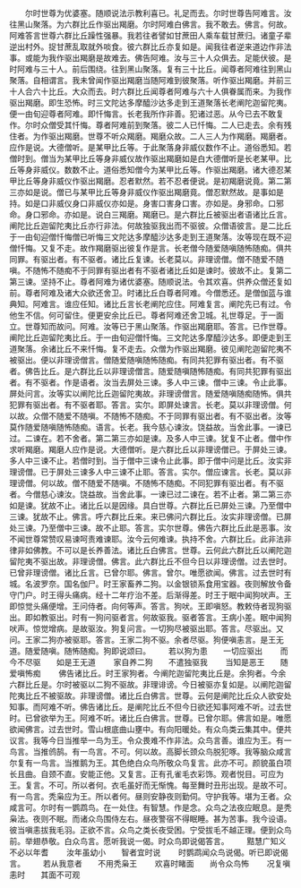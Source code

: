 <!-- { "loadSidebar": true } -->
　　尔时世尊为优婆塞。随顺说法示教利喜已。礼足而去。尔时世尊告阿难言。汝往黑山聚落。为六群比丘作驱出羯磨。尔时阿难白佛言。我不敢去。佛言。何故。阿难答言世尊六群比丘躁性强暴。我若往者譬如甘蔗田人乘车载甘蔗归。诸童子辈逆出村外。捉甘蔗乱取就外啖食。彼六群比丘亦复如是。闻我往者逆来道边作非法事。或能为我作驱出羯磨是故难去。佛告阿难。汝与三十人众俱去。足能伏彼。是时阿难与三十人。前后围绕。往到黑山聚落。复有三十比丘。闻尊者阿难往到黑山聚落。自相谓言。我未曾闻作驱出羯磨当随阿难到彼聚落。听作驱出羯磨。并前三十人合六十比丘。大众而去。时六群比丘闻尊者阿难与六十人俱眷属而来。为我作驱出羯磨。即生恐怖。时三文陀达多摩醯沙达多走到王道聚落长老阐陀迦留陀夷。便一由旬迎尊者阿难。即忏悔言。长老我所作非善。犯诸过恶。从今已去不敢复作。尔时众僧受其忏悔。尊者阿难前到聚落。彼二人已忏悔。二人已走去。余有残住者。为作驱出羯磨。世尊不听众羯磨。羯磨众故。二人三人为作羯磨。羯磨者。应作是说。大德僧听。是某甲比丘等。于此聚落身非威仪数作不止。道俗悉知。若僧时到。僧当为某甲比丘等身非威仪故作驱出羯磨如是白大德僧听是长老某甲。比丘等身非威仪。数数不止。道俗悉知僧今为某甲比丘等。作驱出羯磨。诸大德忍某甲比丘等身非威仪作驱出羯磨。忍者默然。若不忍者便说。是初羯磨说竟。第二第三亦如是说。僧已与某甲比丘等身非威仪作驱出羯磨竟。僧忍默然故。是事如是持。如是口非威仪身口非威仪亦如是。身害口害身口害。亦如是。身邪命。口邪命。身口邪命。亦如是。说白三羯磨。羯磨已。是六群比丘被驱出者语诸比丘言。阐陀比丘迦留陀夷比丘亦行非法。何故独驱我出而不驱彼。众僧语彼言。是二比丘于一由旬迎僧忏悔僧已听悔三文陀达多摩醯沙达多走到王道聚落。汝等现在既不迎僧忏悔。又复不走。故作羯磨驱出彼复作是言。长老僧今随爱随嗔随怖随痴。俱共同罪。有驱出者。有不驱者。诸比丘复谏。长老莫以。非理谤僧。僧不随爱不随嗔。不随怖不随痴不于同罪有驱出者有不驱者诸比丘如是谏时。彼故不止。复第二第三谏。坚持不止。尊者阿难为诸优婆塞。随顺说法。令其欢喜。供养众僧还复如前。尊者阿难及诸大众欲还舍卫。时诸比丘白尊者阿难。今僧悉还。是僧伽蓝与谁典知。阿难言。谁应任知。诸比丘言长老阐陀应住。阿难复言。阐陀先已有过。令他生不信。何可留住。便更安余比丘已。尊者阿难还舍卫城。礼世尊足。于一面立。世尊知而故问。阿难。汝等已于黑山聚落。作驱出羯磨耶。答言。已作世尊。阐陀比丘迦留陀夷比丘。于一由旬迎僧忏悔。三文陀达多摩醯沙达多。即便走到王道聚落。余诸比丘不来忏悔。复不走去。众僧为作驱出羯磨。彼见阐陀迦留陀夷不被驱出。便以非理谤僧言。僧随爱随嗔随怖随痴。有同共犯罪有驱出者。有不驱者。佛告比丘。是六群比丘以非理谤僧言。随爱随嗔随怖随痴。有同共犯罪有驱出者。有不驱者。作是语者。汝当去屏处三谏。多人中三谏。僧中三谏。令止此事。屏处问言。汝等实以阐陀比丘迦留陀夷故。非理谤僧言。随爱随嗔随痴随怖。俱共犯罪有驱出者。有不驱者耶。答言。实尔。即屏处谏言。长老。莫以非理谤僧。何以故。众僧不随爱不随嗔。不随怖不随痴。不于同罪有驱出者。有不驱出者。汝等莫作随爱随嗔随怖随痴。语言。长老。我今慈心谏汝。饶益故。当舍此事。一谏已过。二谏在。若不舍者。第二第三亦如是谏。及多人中三谏。犹复不止者。僧中作求听羯磨。羯磨人应作是说。大德僧听。是六群比丘以非理谤僧已。于屏处三谏。多人中三谏不止。若僧时到。当于僧中三谏令止此事。即于僧中问是比丘。汝实非理谤僧。已于屏处三谏多人中三谏不止耶。答言。实尔。僧应谏言。长老。莫以非理谤僧。何以故。僧不随爱不随嗔。不随怖不随痴。不同犯罪有驱出者。有不驱者。今僧慈心谏汝。饶益故。当舍此事。一谏已过二谏在。若不止者。第二第三亦如是谏。犹故不止。诸比丘以是因缘。具白世尊。六群比丘已屏处三谏。乃至僧中三谏。犹故不止。佛言。呼六群比丘来。来已佛问六群比丘。汝实非理谤僧。已屏处三谏。乃至僧中三谏。故不止耶。答言。实尔世尊。佛告六群比丘此是恶事。汝不闻世尊常赞叹易谏呵责难谏耶。汝今云何难谏。执持不舍。六群比丘。此非法非律非如佛教。不可以是长养善法。诸比丘白佛言。世尊。云何此六群比丘以阐陀迦留陀夷不驱出故。非理谤僧。佛言。此六群比丘不但今日以非理谤僧。过去世时。已曾非理谤僧。诸比丘言。已曾尔耶。佛言。曾尔。唯愿欲闻。佛言。过去世时有城。名波罗奈。国名伽尸。时王家畜养二狗。以金银锁系食用宝器。夜则解放令备守门户。时王得头痛病。经十二年疗治不差。后渐得差。时王于眠中闻狗吠声。王即惊觉头痛便增。王问侍者。向何等声。答言。狗吠。王即嗔怒。教敕侍者现狗驱出。即如教驱出。时有一狗问驱者言。何故驱我。驱者答言。王病小差。眠中闻狗吠声。惊觉增病。是故驱汝。狗复问言。一切狗尽被驱出耶。答言。尽驱出。又问。王家二狗亦被驱耶。答言。王家二狗不驱。余者尽驱。狗便嗔恚言。是王无道。随爱随嗔。随怖随痴。狗即说颂曰。
　　若以狗为患　　一切应驱出
　　而今不尽驱　　如是王无道
　　家自养二狗　　不遣独驱我
　　当知是恶王　　随爱嗔怖痴
　　佛告诸比丘。时王家狗者。今阐陀迦留陀夷比丘是。余狗者。今余六群比丘是。尔时被驱以二狗不驱故。非理诽谤。今日被驱亦复如是。以阐陀迦留陀夷比丘不被驱故。非理谤僧。诸比丘白佛言。世尊。云何是阐陀比丘众人欲安处知事。而阿难不听。佛告诸比丘。是阐陀比丘不但今日欲还知事阿难不听。过去世时。已曾欲举为王。阿难不听。诸比丘白佛言。世尊。已曾尔耶。佛言如是。唯愿欲闻佛言。过去世时。雪山根底曲山壅中。有向阳暖处。有众鸟类云集其中。便共议言。我等今日当推举一鸟为王。令众畏难不作非法。众鸟言善。谁应为王。有一鸟言。当推鸧鹄。有一鸟言。不可。何以故。高脚长颈众鸟脱犯啄。我等脑众咸言尔复有一鸟言。当推鹅为王。其色绝白众鸟所敬众鸟复言。此亦不可。颜貌虽白项长且曲。自颈不直。安能正他。又复言。正有孔雀毛衣彩饰。观者悦目。可应为王。复言。不可。所以者何。衣毛虽好而无惭愧。每至舞时丑形出现。是故不可。有一鸟言。秃枭应为王。所以者何。昼则安静夜则勤伺。守护我等。堪为王者。众咸言可。尔时有一鹦鹉鸟。在一处住。有智慧。作是念。众鸟之法夜应眠息。是秃枭法。夜则不眠。而诸众鸟围侍左右。昼夜警宿不得眠睡。甚为苦事。我今设语。彼当嗔恚拔我毛羽。正欲不言。众鸟之类长夜受困。宁受拔毛不越正理。便到众鸟前。举翅恭敬。白众鸟言。愿听我说一偈。时众鸟即说偈答言。
　　黠慧广知义　　不必以年耆
　　汝年虽幼小　　智者宜时说
　　时鹦鹉闻众鸟说偈。听已即说偈言。
　　若从我意者　　不用秃枭王
　　欢喜时睹面　　尚令众鸟怖
　　况复嗔恚时　　其面不可观

